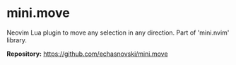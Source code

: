 # mini.move

Neovim Lua plugin to move any selection in any direction. Part of 'mini.nvim' library.

**Repository:** <https://github.com/echasnovski/mini.move>
